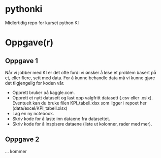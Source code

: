 # pythonki
Midlertidig repo for kurset python KI

# Oppgave(r)

## Oppgave 1
Når vi jobber med KI er det ofte fordi vi ønsker å løse et problem basert på et, eller flere, sett med data. For å kunne behandle data må vi kunne gjøre det tilgjengelig for koden vår.

- Opprett bruker på kaggle.com.
- Opprett et nytt datasett og last opp valgfritt datasett (.csv eller .xslx). Eventuelt kan du bruke filen KPI_tabell.xlsx som ligger i repoet her (data/excel/KPI_tabell.xlsx)
- Lag en ny notebook.
- Skriv kode for å laste inn dataene fra datasettet.
- Skriv kode for å inspisere dataene (liste ut kolonner, rader med mer).

## Oppgave 2
... kommer
